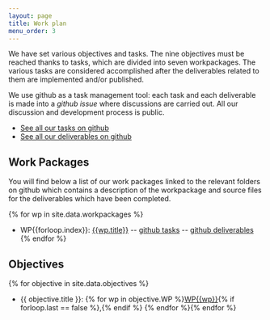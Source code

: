 ```yaml
---
layout: page
title: Work plan
menu_order: 3
---
```


We have set various objectives and tasks. The nine objectives must be
reached thanks to tasks,
which are divided into seven workpackages. The various tasks are
considered accomplished after the deliverables
related to them are implemented and/or published.

We use github as a task management tool: each task and each deliverable is made
into a *github issue* where discussions are carried out. All our discussion and development
process is public.

 * [See all our tasks on github](https://github.com/OpenDreamKit/OpenDreamKit/labels/task)
 * [See all our deliverables on github](https://github.com/OpenDreamKit/OpenDreamKit/labels/deliverable)

## Work Packages

You will find below a list of our work packages linked to the relevant folders on github
which contains a description of the workpackage and source files for the deliverables which
have been completed. 

{% for wp in site.data.workpackages %}
- WP{{forloop.index}}: [{{wp.title}}](https://github.com/OpenDreamKit//OpenDreamKit/tree/master/WP{{forloop.index}}) 
-- [github tasks](https://github.com/OpenDreamKit/OpenDreamKit/issues?q=label%3Atask+label%3AWP{{forloop.index}}) 
-- [github deliverables](https://github.com/OpenDreamKit/OpenDreamKit/issues?q=label%3Adeliverable+label%3AWP{{forloop.index}}) 
{% endfor %}

## Objectives

{% for objective in site.data.objectives %}
- {{ objective.title }}: {% for wp in objective.WP %}[WP{{wp}}](https://github.com/OpenDreamKit/OpenDreamKit/labels/WP{{wp}}){% if forloop.last == false %},{% endif %} {% endfor %}{% endfor %}
